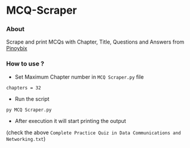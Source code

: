 # MCQ-Scraper
### About ###
Scrape and print MCQs with Chapter, Title, Questions and Answers from 
[Pinoybix](https://pinoybix.org/)

### How to use ? ###
* Set Maximum Chapter number in `MCQ Scraper.py` file
```
chapters = 32
```
* Run the script
```
py MCQ Scraper.py
```
* After execution it will start printing the output

(check the above `Complete Practice Quiz in Data Communications and Networking.txt`)
